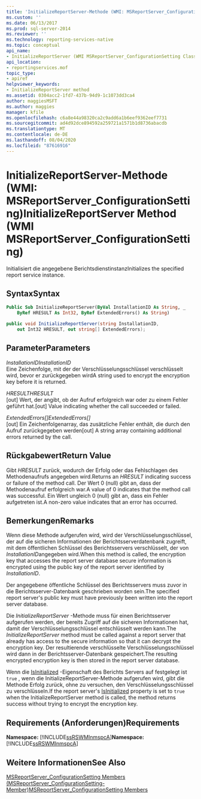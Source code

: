 ```yaml
---
title: 'InitializeReportServer-Methode (WMI: MSReportServer_ConfigurationSetting) | Microsoft-Dokumentation'
ms.custom: ''
ms.date: 06/13/2017
ms.prod: sql-server-2014
ms.reviewer: ''
ms.technology: reporting-services-native
ms.topic: conceptual
api_name:
- InitializeReportServer (WMI MSReportServer_ConfigurationSetting Class)
api_location:
- reportingservices.mof
topic_type:
- apiref
helpviewer_keywords:
- InitializeReportServer method
ms.assetid: 0304acc2-1fd7-437b-94d9-1c1073dd3ca4
author: maggiesMSFT
ms.author: maggies
manager: kfile
ms.openlocfilehash: c6a8e44a98320ca2c9add6a1b6eef9362eef7731
ms.sourcegitcommit: ad4d92dce894592a259721a1571b1d8736abacdb
ms.translationtype: MT
ms.contentlocale: de-DE
ms.lasthandoff: 08/04/2020
ms.locfileid: "87616916"
---
```

# <a name="initializereportserver-method-wmi-msreportserver_configurationsetting"></a><span data-ttu-id="bac38-102">InitializeReportServer-Methode (WMI: MSReportServer_ConfigurationSetting)</span><span class="sxs-lookup"><span data-stu-id="bac38-102">InitializeReportServer Method (WMI MSReportServer_ConfigurationSetting)</span></span>
  <span data-ttu-id="bac38-103">Initialisiert die angegebene Berichtsdienstinstanz</span><span class="sxs-lookup"><span data-stu-id="bac38-103">Initializes the specified report service instance.</span></span>  
  
## <a name="syntax"></a><span data-ttu-id="bac38-104">Syntax</span><span class="sxs-lookup"><span data-stu-id="bac38-104">Syntax</span></span>  
  
```vb  
Public Sub InitializeReportServer(ByVal InstallationID As String, _  
    ByRef HRESULT As Int32, ByRef ExtendedErrors() As String)  
```  
  
```csharp  
public void InitializeReportServer(string InstallationID,   
    out Int32 HRESULT, out string[] ExtendedErrors);  
```  
  
## <a name="parameters"></a><span data-ttu-id="bac38-105">Parameter</span><span class="sxs-lookup"><span data-stu-id="bac38-105">Parameters</span></span>  
 <span data-ttu-id="bac38-106">*InstallationID*</span><span class="sxs-lookup"><span data-stu-id="bac38-106">*InstallationID*</span></span>  
 <span data-ttu-id="bac38-107">Eine Zeichenfolge, mit der der Verschlüsselungsschlüssel verschlüsselt wird, bevor er zurückgegeben wird</span><span class="sxs-lookup"><span data-stu-id="bac38-107">A string used to encrypt the encryption key before it is returned.</span></span>  
  
 <span data-ttu-id="bac38-108">*HRESULT*</span><span class="sxs-lookup"><span data-stu-id="bac38-108">*HRESULT*</span></span>  
 <span data-ttu-id="bac38-109">[out] Wert, der angibt, ob der Aufruf erfolgreich war oder zu einem Fehler geführt hat.</span><span class="sxs-lookup"><span data-stu-id="bac38-109">[out] Value indicating whether the call succeeded or failed.</span></span>  
  
 <span data-ttu-id="bac38-110">*ExtendedErrors[]*</span><span class="sxs-lookup"><span data-stu-id="bac38-110">*ExtendedErrors[]*</span></span>  
 <span data-ttu-id="bac38-111">[out] Ein Zeichenfolgenarray, das zusätzliche Fehler enthält, die durch den Aufruf zurückgegeben werden</span><span class="sxs-lookup"><span data-stu-id="bac38-111">[out] A string array containing additional errors returned by the call.</span></span>  
  
## <a name="return-value"></a><span data-ttu-id="bac38-112">Rückgabewert</span><span class="sxs-lookup"><span data-stu-id="bac38-112">Return Value</span></span>  
 <span data-ttu-id="bac38-113">Gibt *HRESULT* zurück, wodurch der Erfolg oder das Fehlschlagen des Methodenaufrufs angegeben wird.</span><span class="sxs-lookup"><span data-stu-id="bac38-113">Returns an *HRESULT* indicating success or failure of the method call.</span></span> <span data-ttu-id="bac38-114">Der Wert 0 (null) gibt an, dass der Methodenaufruf erfolgreich war.</span><span class="sxs-lookup"><span data-stu-id="bac38-114">A value of 0 indicates that the method call was successful.</span></span> <span data-ttu-id="bac38-115">Ein Wert ungleich 0 (null) gibt an, dass ein Fehler aufgetreten ist.</span><span class="sxs-lookup"><span data-stu-id="bac38-115">A non-zero value indicates that an error has occurred.</span></span>  
  
## <a name="remarks"></a><span data-ttu-id="bac38-116">Bemerkungen</span><span class="sxs-lookup"><span data-stu-id="bac38-116">Remarks</span></span>  
 <span data-ttu-id="bac38-117">Wenn diese Methode aufgerufen wird, wird der Verschlüsselungsschlüssel, der auf die sicheren Informationen der Berichtsserverdatenbank zugreift, mit dem öffentlichen Schlüssel des Berichtsservers verschlüsselt, der von *InstallationID*angegeben wird.</span><span class="sxs-lookup"><span data-stu-id="bac38-117">When this method is called, the encryption key that accesses the report server database secure information is encrypted using the public key of the report server identified by *InstallationID*.</span></span>  
  
 <span data-ttu-id="bac38-118">Der angegebene öffentliche Schlüssel des Berichtsservers muss zuvor in die Berichtsserver-Datenbank geschrieben worden sein.</span><span class="sxs-lookup"><span data-stu-id="bac38-118">The specified report server's public key must have previously been written into the report server database.</span></span>  
  
 <span data-ttu-id="bac38-119">Die *InitializeReportServer* -Methode muss für einen Berichtsserver aufgerufen werden, der bereits Zugriff auf die sicheren Informationen hat, damit der Verschlüsselungsschlüssel entschlüsselt werden kann.</span><span class="sxs-lookup"><span data-stu-id="bac38-119">The *InitializeReportServer* method must be called against a report server that already has access to the secure information so that it can decrypt the encryption key.</span></span> <span data-ttu-id="bac38-120">Der resultierende verschlüsselte Verschlüsselungsschlüssel wird dann in der Berichtsserver-Datenbank gespeichert.</span><span class="sxs-lookup"><span data-stu-id="bac38-120">The resulting encrypted encryption key is then stored in the report server database.</span></span>  
  
 <span data-ttu-id="bac38-121">Wenn die [IsInitialized](configurationsetting-property-isinitialized.md) -Eigenschaft des Berichts Servers auf festgelegt ist `true` , wenn die InitializeReportServer-Methode aufgerufen wird, gibt die Methode Erfolg zurück, ohne zu versuchen, den Verschlüsselungsschlüssel zu verschlüsseln.</span><span class="sxs-lookup"><span data-stu-id="bac38-121">If the report server's [IsInitialized](configurationsetting-property-isinitialized.md) property is set to `true` when the InitializeReportServer method is called, the method returns success without trying to encrypt the encryption key.</span></span>  
  
## <a name="requirements"></a><span data-ttu-id="bac38-122">Requirements (Anforderungen)</span><span class="sxs-lookup"><span data-stu-id="bac38-122">Requirements</span></span>  
 <span data-ttu-id="bac38-123">**Namespace:** [!INCLUDE[ssRSWMInmspcA](../../includes/ssrswminmspca-md.md)]</span><span class="sxs-lookup"><span data-stu-id="bac38-123">**Namespace:** [!INCLUDE[ssRSWMInmspcA](../../includes/ssrswminmspca-md.md)]</span></span>  
  
## <a name="see-also"></a><span data-ttu-id="bac38-124">Weitere Informationen</span><span class="sxs-lookup"><span data-stu-id="bac38-124">See Also</span></span>  
 [<span data-ttu-id="bac38-125">MSReportServer_ConfigurationSetting Members (MSReportServer_ConfigurationSetting-Member)</span><span class="sxs-lookup"><span data-stu-id="bac38-125">MSReportServer_ConfigurationSetting Members</span></span>](msreportserver-configurationsetting-members.md)  
  
  

